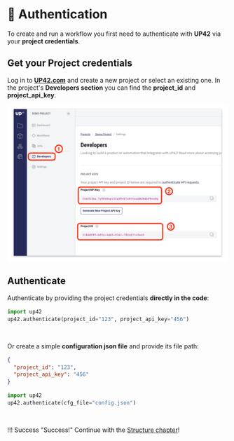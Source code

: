 # :key: Authentication

To create and run a workflow you first need to authenticate with **UP42** via your **project credentials**.

## Get your Project credentials

Log in to **[UP42.com](https://console.up42.com)** and create a new project or select an existing one.
In the project's **Developers section** you can find the **project_id** and **project_api_key**.

![](assets/auth.png)

 
## Authenticate  

Authenticate by providing the project credentials **directly in the code**:

```python
import up42
up42.authenticate(project_id="123", project_api_key="456")
```

<br>

Or create a simple **configuration json file** and provide its file path:
 
```json
{
  "project_id": "123",
  "project_api_key": "456"
}
```

```python
import up42
up42.authenticate(cfg_file="config.json")
```


<br>


!!! Success "Success!"
    Continue with the [Structure chapter](structure.md)!